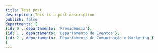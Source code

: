 ```yaml
---
title: Test post
description: This is a post description
publish: false
departments: [
{id: 0 , departamento: 'Presidência'},
{id: 1 , departamento: 'Departamento de Eventos'},
{id: 2 , departamento: 'Departamento de Comunicação e Marketing'}
]
---
```

